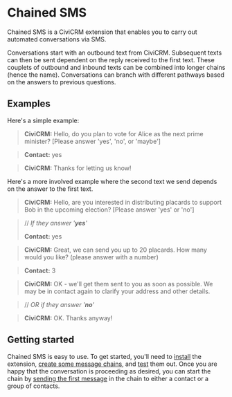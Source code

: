 # Chained SMS

Chained SMS is a CiviCRM extension that enables you to carry out automated conversations via SMS.

Conversations start with an outbound text from CiviCRM. Subsequent texts can then be sent dependent on the reply received to the first text. These couplets of outbound and inbound texts can be combined into longer chains (hence the name). Conversations can branch with different pathways based on the answers to previous questions.

## Examples

Here's a simple example:

> **CiviCRM:** Hello, do you plan to vote for Alice as the next prime minister? [Please answer 'yes', 'no', or 'maybe']

> **Contact:** yes

> **CiviCRM:** Thanks for letting us know!

Here's a more involved example where the second text we send depends on the answer to the first text.

> **CiviCRM:** Hello, are you interested in distributing placards to support Bob in the upcoming election? [Please answer 'yes' or 'no']

> // *If they answer '**yes**'*
>
> **Contact:** yes

> **CiviCRM:** Great, we can send you up to 20 placards. How many would you like? (please answer with a number)

> **Contact:** 3

> **CiviCRM:** OK - we'll get them sent to you as soon as possible. We may be in contact again to clarify your address and other details.

> // *OR if they answer '**no**'*

> **CiviCRM:** OK. Thanks anyway!

## Getting started

Chained SMS is easy to use. To get started, you'll need to [install](installation.md) the extension, [create some message chains](create), and [test](test.md) them out. Once you are happy that the conversation is proceeding as desired, you can start the chain by [sending the first message](send) in the chain to either a contact or a group of contacts.
